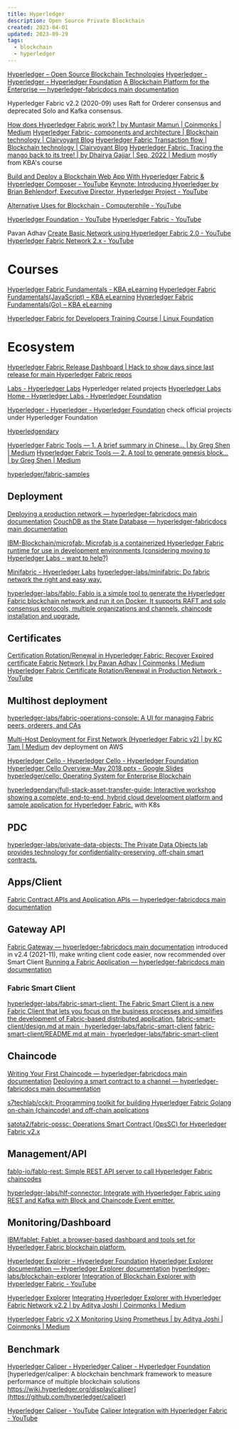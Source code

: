 ```yaml
---
title: Hyperledger
description: Open Source Private Blockchain
created: 2023-04-01
updated: 2023-09-29
tags:
  - blockchain
  - hyperledger
---
```


[Hyperledger – Open Source Blockchain Technologies](https://www.hyperledger.org/)
[Hyperledger - Hyperledger - Hyperledger Foundation](https://wiki.hyperledger.org/)
[A Blockchain Platform for the Enterprise — hyperledger-fabricdocs main documentation](https://hyperledger-fabric.readthedocs.io/en/latest/)

Hyperledger Fabric v2.2 (2020-09) uses Raft for Orderer consensus and deprecated Solo and Kafka consensus.

[How does Hyperledger Fabric work? | by Muntasir Mamun | Coinmonks | Medium](https://medium.com/coinmonks/how-does-hyperledger-fabric-works-cdb68e6066f5)
[Hyperledger Fabric- components and architecture | Blockchain technology | Clairvoyant Blog](https://blog.clairvoyantsoft.com/hyperledger-fabric-components-and-architecture-b874b36c4af5)
[Hyperledger Fabric Transaction flow | Blockchain technology | Clairvoyant Blog](https://blog.clairvoyantsoft.com/hyperledger-fabric-transaction-flow-c6bcc2142b5a)
[Hyperledger Fabric. Tracing the mango back to its tree! | by Dhairya Gajjar | Sep, 2022 | Medium](https://medium.com/@dhairya9921/hyperledger-fabric-decddeb504dc) mostly from KBA's course

[Build and Deploy a Blockchain Web App With Hyperledger Fabric & Hyperledger Composer - YouTube](https://www.youtube.com/watch?v=J1RfcEzD9rw)
[Keynote: Introducing Hyperledger by Brian Behlendorf, Executive Director, Hyperledger Project - YouTube](https://www.youtube.com/watch?v=pr4Hb0jb0lo)

[Alternative Uses for Blockchain - Computerphile - YouTube](https://www.youtube.com/watch?v=qBAOsB6ETrY)

[Hyperledger Foundation - YouTube](https://www.youtube.com/@Hyperledger)
[Hyperledger Fabric - YouTube](https://www.youtube.com/playlist?list=PL0MZ85B_96CH7wvtrRzV7SvtRY0sI0DEg)

Pavan Adhav
[Create Basic Network using Hyperledger Fabric 2.0 - YouTube](https://www.youtube.com/playlist?list=PLSBNVhWU6KjW4qo1RlmR7cvvV8XIILub6)
[Hyperledger Fabric Network 2.x - YouTube](https://www.youtube.com/playlist?list=PLSBNVhWU6KjW2hNOOqUqUssz8qIxnxzpL)

# Courses

[Hyperledger Fabric Fundamentals - KBA eLearning](https://learn.kba.ai/course/hyperledger-fabric-fundamentals/)
[Hyperledger Fabric Fundamentals(JavaScript) – KBA eLearning](https://learn.kba.ai/course/hyperledger-fabric-fundamentals/)
[Hyperledger Fabric Fundamentals(Go) – KBA eLearning](https://learn.kba.ai/course/hyperledger-fabric-fundamentals-golang/)

[Hyperledger Fabric for Developers Training Course | Linux Foundation](https://training.linuxfoundation.org/training/hyperledger-fabric-for-developers-lfd272/#)

# Ecosystem

[Hyperledger Fabric Release Dashboard | Hack to show days since last release for main Hyperledger Fabric repos](https://hyperledgendary.github.io/release-dashboard/)

[Labs - Hyperledger Labs](https://labs.hyperledger.org/) Hyperledger related projects
[Hyperledger Labs Home - Hyperledger Labs - Hyperledger Foundation](https://wiki.hyperledger.org/display/labs)

[Hyperledger - Hyperledger - Hyperledger Foundation](https://wiki.hyperledger.org/) check official projects under Hyperledger Foundation

[Hyperledgendary](https://github.com/hyperledgendary?type=source)

[Hyperledger Fabric Tools — 1. A brief summary in Chinese… | by Greg Shen | Medium](https://medium.com/@gregshen0925/hyperledger-fabric-tools-1-b439bf1fb612)
[Hyperledger Fabric Tools — 2. A tool to generate genesis block… | by Greg Shen | Medium](https://medium.com/@gregshen0925/hyperledger-fabric-tools-2-40d923e6876b)

[hyperledger/fabric-samples](https://github.com/hyperledger/fabric-samples)

## Deployment

[Deploying a production network — hyperledger-fabricdocs main documentation](https://hyperledger-fabric.readthedocs.io/en/latest/deployment_guide_overview.html)
[CouchDB as the State Database — hyperledger-fabricdocs main documentation](https://hyperledger-fabric.readthedocs.io/en/latest/couchdb_as_state_database.html)

[IBM-Blockchain/microfab: Microfab is a containerized Hyperledger Fabric runtime for use in development environments (considering moving to Hyperledger Labs - want to help?)](https://github.com/IBM-Blockchain/microfab)

[Minifabric - Hyperledger Labs](https://labs.hyperledger.org/labs/minifabric.html)
[hyperledger-labs/minifabric: Do fabric network the right and easy way.](https://github.com/hyperledger-labs/minifabric)

[hyperledger-labs/fablo: Fablo is a simple tool to generate the Hyperledger Fabric blockchain network and run it on Docker. It supports RAFT and solo consensus protocols, multiple organizations and channels, chaincode installation and upgrade.](https://github.com/hyperledger-labs/fablo)

## Certificates

[Certification Rotation/Renewal in Hyperledger Fabric: Recover Expired certificate Fabric Network | by Pavan Adhav | Coinmonks | Medium](https://medium.com/coinmonks/certification-rotation-in-hyperledger-fabric-c9eb5fc68dec)
[Hyperledger Fabric Certificate Rotation/Renewal in Production Network - YouTube](https://www.youtube.com/watch?v=UgZWMRiYXMQ)

## Multihost deployment

[hyperledger-labs/fabric-operations-console: A UI for managing Fabric peers, orderers, and CAs](https://github.com/hyperledger-labs/fabric-operations-console)

[Multi-Host Deployment for First Network (Hyperledger Fabric v2) | by KC Tam | Medium](https://kctheservant.medium.com/multi-host-deployment-for-first-network-hyperledger-fabric-v2-273b794ff3d) dev deployment on AWS

[Hyperledger Cello - Hyperledger Cello - Hyperledger Foundation](https://wiki.hyperledger.org/display/cello)
[Hyperledger Cello Overview-May 2018.pptx - Google Slides](https://docs.google.com/presentation/d/1sq4hnTRpH9qaPJe96f6Egx9LclbCC5KcQjnBmv2LO68/edit)
[hyperledger/cello: Operating System for Enterprise Blockchain](https://github.com/hyperledger/cello)

[hyperledgendary/full-stack-asset-transfer-guide: Interactive workshop showing a complete, end-to-end, hybrid cloud development platform and sample application for Hyperledger Fabric.](https://github.com/hyperledgendary/full-stack-asset-transfer-guide) with K8s

## PDC

[hyperledger-labs/private-data-objects: The Private Data Objects lab provides technology for confidentiality-preserving, off-chain smart contracts.](https://github.com/hyperledger-labs/private-data-objects)

## Apps/Client

[Fabric Contract APIs and Application APIs — hyperledger-fabricdocs main documentation](https://hyperledger-fabric.readthedocs.io/en/latest/sdk_chaincode.html)

## Gateway API

[Fabric Gateway — hyperledger-fabricdocs main documentation](https://hyperledger-fabric.readthedocs.io/en/latest/gateway.html) introduced in v2.4 (2021-11), make writing client code easier, now recommended over Smart Client
[Running a Fabric Application — hyperledger-fabricdocs main documentation](https://hyperledger-fabric.readthedocs.io/en/latest/write_first_app.html)

### Fabric Smart Client

[hyperledger-labs/fabric-smart-client: The Fabric Smart Client is a new Fabric Client that lets you focus on the business processes and simplifies the development of Fabric-based distributed application.](https://github.com/hyperledger-labs/fabric-smart-client)
[fabric-smart-client/design.md at main · hyperledger-labs/fabric-smart-client](https://github.com/hyperledger-labs/fabric-smart-client/blob/main/docs/design.md)
[fabric-smart-client/README.md at main · hyperledger-labs/fabric-smart-client](https://github.com/hyperledger-labs/fabric-smart-client/blob/main/samples/README.md)

## Chaincode

[Writing Your First Chaincode — hyperledger-fabricdocs main documentation](https://hyperledger-fabric.readthedocs.io/en/latest/chaincode4ade.html?highlight=chaincode)
[Deploying a smart contract to a channel — hyperledger-fabricdocs main documentation](https://hyperledger-fabric.readthedocs.io/en/latest/deploy_chaincode.html)

[s7techlab/cckit: Programming toolkit for building Hyperledger Fabric Golang on-chain (chaincode) and off-chain applications](https://github.com/s7techlab/cckit)

[satota2/fabric-opssc: Operations Smart Contract (OpsSC) for Hyperledger Fabric v2.x](https://github.com/satota2/fabric-opssc)

## Management/API

[fablo-io/fablo-rest: Simple REST API server to call Hyperledger Fabric chaincodes](https://github.com/fablo-io/fablo-rest)

[hyperledger-labs/hlf-connector: Integrate with Hyperledger Fabric using REST and Kafka with Block and Chaincode Event emitter.](https://github.com/hyperledger-labs/hlf-connector)

## Monitoring/Dashboard

[IBM/fablet: Fablet, a browser-based dashboard and tools set for Hyperledger Fabric blockchain platform.](https://github.com/IBM/fablet)

[Hyperledger Explorer – Hyperledger Foundation](https://www.hyperledger.org/use/explorer)
[Hyperledger Explorer documentation — Hyperledger Explorer documentation](https://blockchain-explorer.readthedocs.io/en/main/)
[hyperledger-labs/blockchain-explorer](https://github.com/hyperledger-labs/blockchain-explorer)
[Integration of Blockchain Explorer with Hyperledger Fabric - YouTube](https://www.youtube.com/playlist?list=PLSBNVhWU6KjVbbbd4TeOCQnFpKkAf8Tsq)

[Hyperledger Explorer](https://www.investopedia.com/terms/h/hyperledger-explorer.asp)
[Integrating Hyperledger Explorer with Hyperledger Fabric Network v2.2 | by Aditya Joshi | Coinmonks | Medium](https://medium.com/coinmonks/integrating-hyperledger-explorer-with-hyperledger-fabric-network-v2-2-9a70e4c5311)

[Hyperledger Fabric v2.X Monitoring Using Prometheus | by Aditya Joshi | Coinmonks | Medium](https://medium.com/coinmonks/hyperledger-fabric-v2-x-monitoring-using-prometheus-974e433073f5)

## Benchmark

[Hyperledger Caliper - Hyperledger Caliper - Hyperledger Foundation](https://wiki.hyperledger.org/display/caliper)
[hyperledger/caliper: A blockchain benchmark framework to measure performance of multiple blockchain solutions https://wiki.hyperledger.org/display/caliper](https://github.com/hyperledger/caliper)

[Hyperledger Caliper - YouTube](https://www.youtube.com/playlist?list=PL0MZ85B_96CH90E9HH0ezyEquUTe9spoU)
[Caliper Integration with Hyperledger Fabric - YouTube](https://www.youtube.com/playlist?list=PLSBNVhWU6KjXRadn0Cezi5mCbLMXzjewX)
